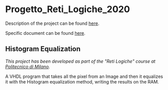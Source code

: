 # Progetto_Reti_Logiche_2020

Description of the project can be found [here]().

Specific document can be found [here](https://en.wikipedia.org/wiki/Histogram_equalization).

## Histogram Equalization 
*This project has been developed as part of the "Reti Logiche" course at [Politecnico di Milano](https://www.polimi.it/).* <!--- It has been evaluated "29/30".-->

A VHDL program that takes all the pixel from an Image and then it equalizes it with the Histogram equalization method, writing the results on the RAM.
